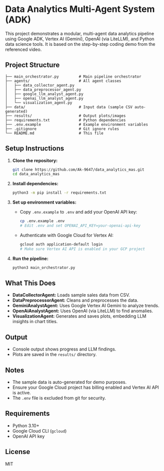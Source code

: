 # Data Analytics Multi-Agent System (ADK)

This project demonstrates a modular, multi-agent data analytics pipeline using Google ADK, Vertex AI (Gemini), OpenAI (via LiteLLM), and Python data science tools. It is based on the step-by-step coding demo from the referenced video.

## Project Structure

```
├── main_orchestrator.py         # Main pipeline orchestrator
├── agents/                      # All agent classes
│   ├── data_collector_agent.py
│   ├── data_preprocessor_agent.py
│   ├── google_llm_analyst_agent.py
│   ├── openai_llm_analyst_agent.py
│   └── visualization_agent.py
├── data/                        # Input data (sample CSV auto-generated)
├── results/                     # Output plots/images
├── requirements.txt             # Python dependencies
├── .env.example                 # Example environment variables
├── .gitignore                   # Git ignore rules
└── README.md                    # This file
```

## Setup Instructions

1. **Clone the repository:**
   ```sh
   git clone https://github.com/Ak-9647/data_analytics_mas.git
   cd data_analytics_mas
   ```

2. **Install dependencies:**
   ```sh
   python3 -m pip install -r requirements.txt
   ```

3. **Set up environment variables:**
   - Copy `.env.example` to `.env` and add your OpenAI API key:
     ```sh
     cp .env.example .env
     # Edit .env and set OPENAI_API_KEY=your-openai-api-key
     ```
   - Authenticate with Google Cloud for Vertex AI:
     ```sh
     gcloud auth application-default login
     # Make sure Vertex AI API is enabled in your GCP project
     ```

4. **Run the pipeline:**
   ```sh
   python3 main_orchestrator.py
   ```

## What This Does
- **DataCollectorAgent:** Loads sample sales data from CSV.
- **DataPreprocessorAgent:** Cleans and preprocesses the data.
- **GeminiAnalystAgent:** Uses Google Vertex AI Gemini to analyze trends.
- **OpenAiAnalystAgent:** Uses OpenAI (via LiteLLM) to find anomalies.
- **VisualizationAgent:** Generates and saves plots, embedding LLM insights in chart titles.

## Output
- Console output shows progress and LLM findings.
- Plots are saved in the `results/` directory.

## Notes
- The sample data is auto-generated for demo purposes.
- Ensure your Google Cloud project has billing enabled and Vertex AI API is active.
- The `.env` file is excluded from git for security.

## Requirements
- Python 3.10+
- Google Cloud CLI (`gcloud`)
- OpenAI API key

## License
MIT 